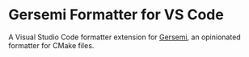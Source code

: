 # Gersemi Formatter for VS Code

A Visual Studio Code formatter extension for [Gersemi](https://github.com/BlankSpruce/gersemi), an opinionated formatter for CMake files.
